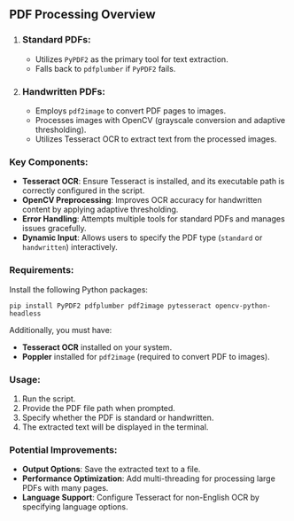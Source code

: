 <!-- Doc 2 is in language en-US. Optimizing Doc 2 for scanning, using lists and bold where appropriate, but keeping language en-US, and adding id attributes to every HTML element: --><h2 id="w8ge797">PDF Processing Overview</h2>
<ol id="w8ge797">
<li id="5tg60s6">
<h3 id="s0gl27q"><strong>Standard PDFs</strong>:</h3>
<ul id="ptck93o">
<li id="k74en78">Utilizes <code id="4vtunl">PyPDF2</code> as the primary tool for text extraction.</li>
<li id="7ehbxeo">Falls back to <code id="1e8suh9">pdfplumber</code> if <code id="khufy0x">PyPDF2</code> fails.</li>
</ul>
</li>
<li id="j14xxb">
<h3 id="wxpktu"><strong>Handwritten PDFs</strong>:</h3>
<ul id="otgwsk">
<li id="2nx2qg">Employs <code id="8gdq7sg">pdf2image</code> to convert PDF pages to images.</li>
<li id="3io7va">Processes images with OpenCV (grayscale conversion and adaptive thresholding).</li>
<li id="q2cihlk">Utilizes Tesseract OCR to extract text from the processed images.</li>
</ul>
</li>
</ol>
<h3 id="jo8sgs">Key Components:</h3>
<ul id="7ltrklc">
<li id="r6kk3cv"><strong>Tesseract OCR</strong>: Ensure Tesseract is installed, and its executable path is correctly configured in the script.</li>
<li id="it4hpg9"><strong>OpenCV Preprocessing</strong>: Improves OCR accuracy for handwritten content by applying adaptive thresholding.</li>
<li id="mqu17ij"><strong>Error Handling</strong>: Attempts multiple tools for standard PDFs and manages issues gracefully.</li>
<li id="tcxshkg"><strong>Dynamic Input</strong>: Allows users to specify the PDF type (<code id="z8ucueo">standard</code> or <code id="x9m9298">handwritten</code>) interactively.</li>
</ul>
<h3 id="olodk0f">Requirements:</h3>
<p id="2yt8z54">Install the following Python packages:</p>
<pre id="507i9eb"><code id="knyuef5">pip install PyPDF2 pdfplumber pdf2image pytesseract opencv-python-headless
</code></pre>
<p id="04vagzfg">Additionally, you must have:</p>
<ul id="xv24fm7">
<li id="u926uh9"><strong>Tesseract OCR</strong> installed on your system.</li>
<li id="m1m5yna"><strong>Poppler</strong> installed for <code id="esn33vp">pdf2image</code> (required to convert PDF to images).</li>
</ul>
<h3 id="fmk70io">Usage:</h3>
<ol id="k6p4fhj">
<li id="qunhf78">Run the script.</li>
<li id="inii8hd">Provide the PDF file path when prompted.</li>
<li id="fzpi95">Specify whether the PDF is standard or handwritten.</li>
<li id="n7mgwe6">The extracted text will be displayed in the terminal.</li>
</ol>
<h3 id="cvqfo9p">Potential Improvements:</h3>
<ul id="09317b">
<li id="5ldd5jl"><strong>Output Options</strong>: Save the extracted text to a file.</li>
<li id="0jyzi6"><strong>Performance Optimization</strong>: Add multi-threading for processing large PDFs with many pages.</li>
<li id="hvxlsl5"><strong>Language Support</strong>: Configure Tesseract for non-English OCR by specifying language options.</li>
</ul>
